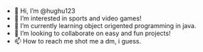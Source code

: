 - 👋 Hi, I’m @hughu123
- 👀 I’m interested in sports and video games!
- 🌱 I’m currently learning object origented programming in java.
- 💞️ I’m looking to collaborate on easy and fun projects!
- 📫 How to reach me shot me a dm, i guess.

<!---
hughu123/hughu123 is a ✨ special ✨ repository because its `README.md` (this file) appears on your GitHub profile.
You can click the Preview link to take a look at your changes.
--->
